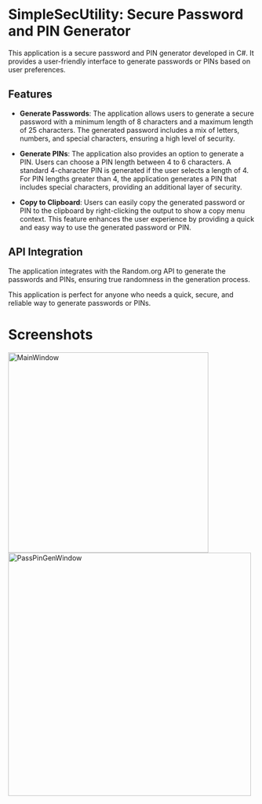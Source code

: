 # SimpleSecUtility: Secure Password and PIN Generator

This application is a secure password and PIN generator developed in C#. It provides a user-friendly interface to generate passwords or PINs based on user preferences.

## Features

- **Generate Passwords**: The application allows users to generate a secure password with a minimum length of 8 characters and a maximum length of 25 characters. The generated password includes a mix of letters, numbers, and special characters, ensuring a high level of security.

- **Generate PINs**: The application also provides an option to generate a PIN. Users can choose a PIN length between 4 to 6 characters. A standard 4-character PIN is generated if the user selects a length of 4. For PIN lengths greater than 4, the application generates a PIN that includes special characters, providing an additional layer of security.

- **Copy to Clipboard**: Users can easily copy the generated password or PIN to the clipboard by right-clicking the output to show a copy menu context. This feature enhances the user experience by providing a quick and easy way to use the generated password or PIN.

## API Integration

The application integrates with the Random.org API to generate the passwords and PINs, ensuring true randomness in the generation process.

This application is perfect for anyone who needs a quick, secure, and reliable way to generate passwords or PINs.

# Screenshots
<img width="408" alt="MainWindow" src="https://github.com/TwwcTech/SimpleSecUtility/assets/71518263/d53fbff4-c1eb-41ab-8284-342baa6a7f5c">
<img width="495" alt="PassPinGenWindow" src="https://github.com/TwwcTech/SimpleSecUtility/assets/71518263/0e8bca1d-8a10-4d43-ab1f-c82d88e46d15">
